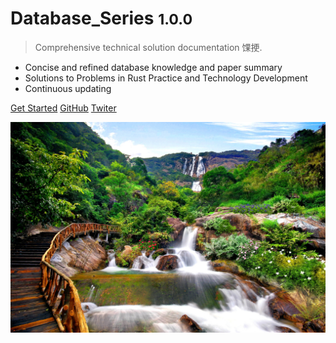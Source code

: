 # Database_Series <small>1.0.0</small>

> Comprehensive technical solution documentation 馃挭.

- Concise and refined database knowledge and paper summary
- Solutions to Problems in Rust Practice and Technology Development
- Continuous updating

[Get Started](README.md)
[GitHub](https://github.com/yueny/database-pdfs)
[Twiter](/)


<!-- background image -->
![](/_media/assets/bg.jpg)
